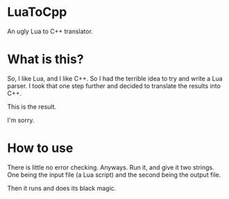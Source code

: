 LuaToCpp
========

An ugly Lua to C++ translator.

What is this?
=============

So, I like Lua, and I like C++.
So I had the terrible idea to try and write a Lua parser.
I took that one step further and decided to translate the results into C++.

This is the result.

I'm sorry.

How to use
==========
There is little no error checking.
Anyways.
Run it, and give it two strings.
One being the input file (a Lua script)
and the second being the output file.

Then it runs and does its black magic.
